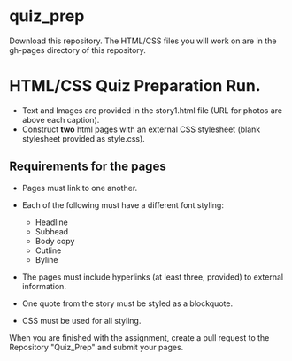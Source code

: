 # quiz_prep

Download this repository. The HTML/CSS files you will work on are in the gh-pages directory of this repository.

# HTML/CSS Quiz Preparation Run.
* Text and Images are provided in the story1.html file (URL for photos are above each caption).
* Construct **two** html pages with an external CSS stylesheet (blank stylesheet provided as style.css).

## Requirements for the pages

* Pages must link to one another.
* Each of the following must have a different font styling:
  * Headline
  * Subhead
  * Body copy
  * Cutline
  * Byline
 
* The pages must include hyperlinks (at least three, provided) to external information.
* One quote from the story must be styled as a blockquote.
* CSS must be used for all styling.

When you are finished with the assignment, create a pull request to the Repository "Quiz_Prep" and submit your pages.
